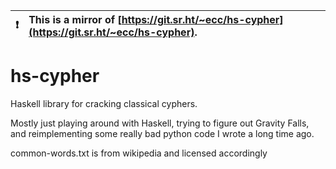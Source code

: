 

| :exclamation:  | This is a mirror of [https://git.sr.ht/~ecc/hs-cypher](https://git.sr.ht/~ecc/hs-cypher). |
|----------------|:----------------------------------------------------------------------------------------|

  
# hs-cypher

Haskell library for cracking classical cyphers.

Mostly just playing around with Haskell, trying to figure out Gravity Falls,
and reimplementing some really bad python code I wrote a long time ago.

common-words.txt is from wikipedia and licensed accordingly
